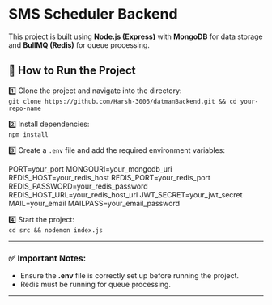 # SMS Scheduler Backend

This project is built using **Node.js (Express)** with **MongoDB** for data storage and **BullMQ (Redis)** for queue processing.

## 🚀 How to Run the Project

1️⃣ Clone the project and navigate into the directory:  
`git clone https://github.com/Harsh-3006/datmanBackend.git && cd your-repo-name`  

2️⃣ Install dependencies:  
`npm install`  

3️⃣ Create a `.env` file and add the required environment variables:  

PORT=your_port 
MONGOURI=your_mongodb_uri
REDIS_HOST=your_redis_host
REDIS_PORT=your_redis_port
REDIS_PASSWORD=your_redis_password 
REDIS_HOST_URL=your_redis_host_url 
JWT_SECRET=your_jwt_secret 
MAIL=your_email 
MAILPASS=your_email_password

4️⃣ Start the project:  
`cd src && nodemon index.js`  

---

### ✅ Important Notes:
- Ensure the **.env** file is correctly set up before running the project.
- Redis must be running for queue processing.

---
